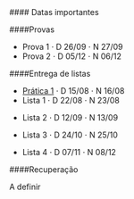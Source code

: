 
<div class="panel-heading">
#### Datas importantes
</div>

<div class="panel-body">

####Provas
- Prova 1 $\cdot$ D 26/09 $\cdot$ N 27/09
- Prova 2 $\cdot$ D 05/12 $\cdot$ N 06/12

####Entrega de listas

- [Prática 1](/bio208/static/pdfs/2016/roteiros/pratica_1.pdf) $\cdot$ D 15/08 $\cdot$ N 16/08 <!--[gabarito](/bio208/static/pdfs/roteiros_listas/lista1_gabarito.pdf)<]-->
- Lista 1 $\cdot$ D 22/08  $\cdot$ N 23/08
<!--- [gabarito](/bio208/static/pdfs/roteiros_listas/lista2_gabarito.pdf)-->
- Lista 2 $\cdot$ D 12/09 $\cdot$ N 13/09
<!--- [gabarito](/bio208/static/pdfs/roteiros_listas/lista3_gabarito.pdf)-->
- Lista 3 $\cdot$ D 24/10  $\cdot$ N 25/10
<!--- [gabarito](/bio208/static/pdfs/roteiros_listas/lista4_gabarito.pdf)-->
- Lista 4 $\cdot$ D 07/11  $\cdot$ N 08/12
<!--- [gabarito](/bio208/static/pdfs/roteiros_listas/lista5_gabarito.pdf)-->

####Recuperação

A definir


</div>
